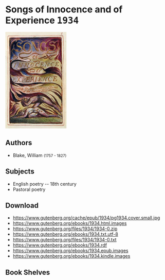 # Songs of Innocence and of Experience <kbd>1934</kbd>

![](./cover.medium.jpg "")

## Authors


 - Blake, William <small>(1757 - 1827)</small>

## Subjects


 - English poetry -- 18th century
 - Pastoral poetry

## Download


 - https://www.gutenberg.org/cache/epub/1934/pg1934.cover.small.jpg
 - https://www.gutenberg.org/ebooks/1934.html.images
 - https://www.gutenberg.org/files/1934/1934-0.zip
 - https://www.gutenberg.org/ebooks/1934.txt.utf-8
 - https://www.gutenberg.org/files/1934/1934-0.txt
 - https://www.gutenberg.org/ebooks/1934.rdf
 - https://www.gutenberg.org/ebooks/1934.epub.images
 - https://www.gutenberg.org/ebooks/1934.kindle.images

## Book Shelves


